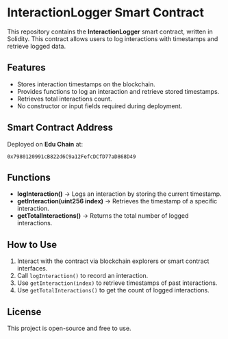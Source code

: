 # InteractionLogger Smart Contract

This repository contains the **InteractionLogger** smart contract, written in Solidity. This contract allows users to log interactions with timestamps and retrieve logged data.

## Features
- Stores interaction timestamps on the blockchain.
- Provides functions to log an interaction and retrieve stored timestamps.
- Retrieves total interactions count.
- No constructor or input fields required during deployment.

## Smart Contract Address
Deployed on **Edu Chain** at:
```
0x7980120991cB822d6C9a12FefcDCfD77aD868D49
```

## Functions
- **logInteraction()** → Logs an interaction by storing the current timestamp.
- **getInteraction(uint256 index)** → Retrieves the timestamp of a specific interaction.
- **getTotalInteractions()** → Returns the total number of logged interactions.

## How to Use
1. Interact with the contract via blockchain explorers or smart contract interfaces.
2. Call `logInteraction()` to record an interaction.
3. Use `getInteraction(index)` to retrieve timestamps of past interactions.
4. Use `getTotalInteractions()` to get the count of logged interactions.

## License
This project is open-source and free to use.
